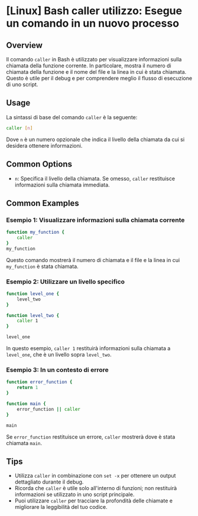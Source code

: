 # [Linux] Bash caller utilizzo: Esegue un comando in un nuovo processo

## Overview
Il comando `caller` in Bash è utilizzato per visualizzare informazioni sulla chiamata della funzione corrente. In particolare, mostra il numero di chiamata della funzione e il nome del file e la linea in cui è stata chiamata. Questo è utile per il debug e per comprendere meglio il flusso di esecuzione di uno script.

## Usage
La sintassi di base del comando `caller` è la seguente:

```bash
caller [n]
```

Dove `n` è un numero opzionale che indica il livello della chiamata da cui si desidera ottenere informazioni.

## Common Options
- `n`: Specifica il livello della chiamata. Se omesso, `caller` restituisce informazioni sulla chiamata immediata.

## Common Examples

### Esempio 1: Visualizzare informazioni sulla chiamata corrente
```bash
function my_function {
    caller
}
my_function
```
Questo comando mostrerà il numero di chiamata e il file e la linea in cui `my_function` è stata chiamata.

### Esempio 2: Utilizzare un livello specifico
```bash
function level_one {
    level_two
}

function level_two {
    caller 1
}

level_one
```
In questo esempio, `caller 1` restituirà informazioni sulla chiamata a `level_one`, che è un livello sopra `level_two`.

### Esempio 3: In un contesto di errore
```bash
function error_function {
    return 1
}

function main {
    error_function || caller
}

main
```
Se `error_function` restituisce un errore, `caller` mostrerà dove è stata chiamata `main`.

## Tips
- Utilizza `caller` in combinazione con `set -x` per ottenere un output dettagliato durante il debug.
- Ricorda che `caller` è utile solo all'interno di funzioni; non restituirà informazioni se utilizzato in uno script principale.
- Puoi utilizzare `caller` per tracciare la profondità delle chiamate e migliorare la leggibilità del tuo codice.